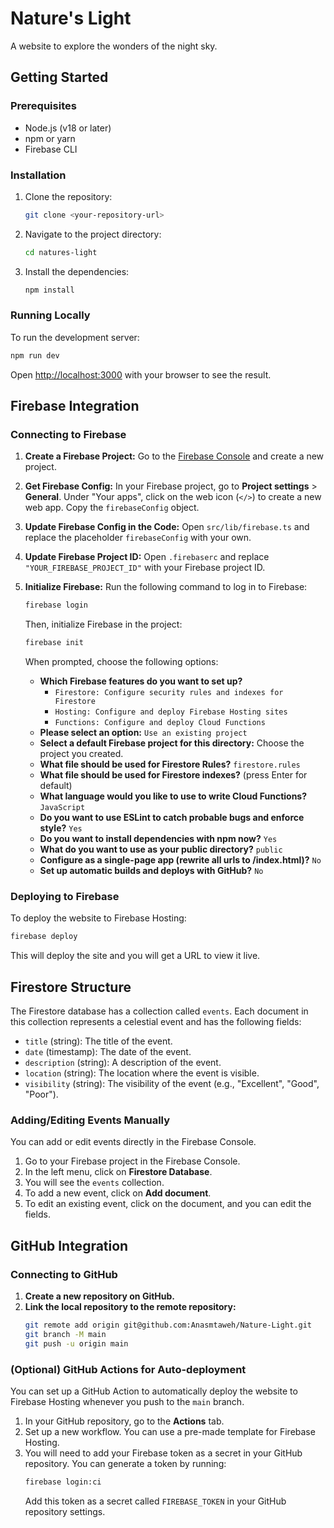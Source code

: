 # Nature's Light

A website to explore the wonders of the night sky.

## Getting Started

### Prerequisites

- Node.js (v18 or later)
- npm or yarn
- Firebase CLI

### Installation

1.  Clone the repository:
    ```bash
    git clone <your-repository-url>
    ```
2.  Navigate to the project directory:
    ```bash
    cd natures-light
    ```
3.  Install the dependencies:
    ```bash
    npm install
    ```

### Running Locally

To run the development server:

```bash
npm run dev
```

Open [http://localhost:3000](http://localhost:3000) with your browser to see the result.

## Firebase Integration

### Connecting to Firebase

1.  **Create a Firebase Project:**
    Go to the [Firebase Console](https://console.firebase.google.com/) and create a new project.

2.  **Get Firebase Config:**
    In your Firebase project, go to **Project settings** > **General**.
    Under "Your apps", click on the web icon (`</>`) to create a new web app.
    Copy the `firebaseConfig` object.

3.  **Update Firebase Config in the Code:**
    Open `src/lib/firebase.ts` and replace the placeholder `firebaseConfig` with your own.

4.  **Update Firebase Project ID:**
    Open `.firebaserc` and replace `"YOUR_FIREBASE_PROJECT_ID"` with your Firebase project ID.

5.  **Initialize Firebase:**
    Run the following command to log in to Firebase:
    ```bash
    firebase login
    ```
    Then, initialize Firebase in the project:
    ```bash
    firebase init
    ```
    When prompted, choose the following options:
    - **Which Firebase features do you want to set up?**
      - `Firestore: Configure security rules and indexes for Firestore`
      - `Hosting: Configure and deploy Firebase Hosting sites`
      - `Functions: Configure and deploy Cloud Functions`
    - **Please select an option:** `Use an existing project`
    - **Select a default Firebase project for this directory:** Choose the project you created.
    - **What file should be used for Firestore Rules?** `firestore.rules`
    - **What file should be used for Firestore indexes?** (press Enter for default)
    - **What language would you like to use to write Cloud Functions?** `JavaScript`
    - **Do you want to use ESLint to catch probable bugs and enforce style?** `Yes`
    - **Do you want to install dependencies with npm now?** `Yes`
    - **What do you want to use as your public directory?** `public`
    - **Configure as a single-page app (rewrite all urls to /index.html)?** `No`
    - **Set up automatic builds and deploys with GitHub?** `No`

### Deploying to Firebase

To deploy the website to Firebase Hosting:

```bash
firebase deploy
```

This will deploy the site and you will get a URL to view it live.

## Firestore Structure

The Firestore database has a collection called `events`. Each document in this collection represents a celestial event and has the following fields:

-   `title` (string): The title of the event.
-   `date` (timestamp): The date of the event.
-   `description` (string): A description of the event.
-   `location` (string): The location where the event is visible.
-   `visibility` (string): The visibility of the event (e.g., "Excellent", "Good", "Poor").

### Adding/Editing Events Manually

You can add or edit events directly in the Firebase Console.

1.  Go to your Firebase project in the Firebase Console.
2.  In the left menu, click on **Firestore Database**.
3.  You will see the `events` collection.
4.  To add a new event, click on **Add document**.
5.  To edit an existing event, click on the document, and you can edit the fields.

## GitHub Integration

### Connecting to GitHub

1.  **Create a new repository on GitHub.**
2.  **Link the local repository to the remote repository:**
    ```bash
    git remote add origin git@github.com:Anasmtaweh/Nature-Light.git
    git branch -M main
    git push -u origin main
    ```

### (Optional) GitHub Actions for Auto-deployment

You can set up a GitHub Action to automatically deploy the website to Firebase Hosting whenever you push to the `main` branch.

1.  In your GitHub repository, go to the **Actions** tab.
2.  Set up a new workflow. You can use a pre-made template for Firebase Hosting.
3.  You will need to add your Firebase token as a secret in your GitHub repository.
    You can generate a token by running:
    ```bash
    firebase login:ci
    ```
    Add this token as a secret called `FIREBASE_TOKEN` in your GitHub repository settings.
